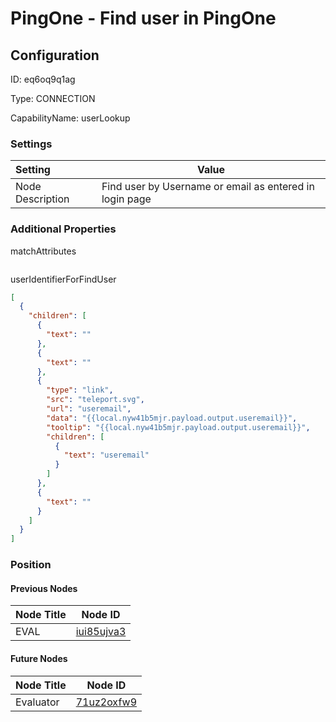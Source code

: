 # PingOne - Find user in PingOne
## Configuration
ID:  eq6oq9q1ag

Type: CONNECTION 

CapabilityName: userLookup

### Settings
| Setting | Value  |
| :------------------------ | ---------------------------------------- |
| Node Description | Find user by Username or email as entered in login page | 





### Additional Properties
matchAttributes
```
```


userIdentifierForFindUser
```json 
[
  {
    "children": [
      {
        "text": ""
      },
      {
        "text": ""
      },
      {
        "type": "link",
        "src": "teleport.svg",
        "url": "useremail",
        "data": "{{local.nyw41b5mjr.payload.output.useremail}}",
        "tooltip": "{{local.nyw41b5mjr.payload.output.useremail}}",
        "children": [
          {
            "text": "useremail"
          }
        ]
      },
      {
        "text": ""
      }
    ]
  }
]
```





### Position

#### Previous Nodes
| Node Title | Node ID |
| :------------- | ------------ |
| EVAL | [iui85ujva3](./iui85ujva3.md) | 
 
 #### Future Nodes
| Node Title | Node ID |
| :------------- | ------------ |
| Evaluator |[71uz2oxfw9](./71uz2oxfw9.md) | 